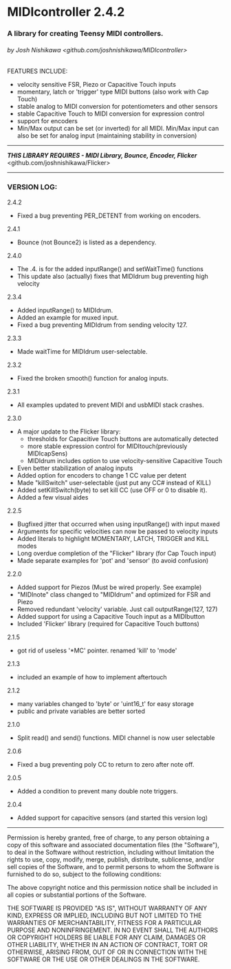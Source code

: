 # MIDIcontroller 2.4.2
### A library for creating Teensy MIDI controllers.
###### by Josh Nishikawa <github.com/joshnishikawa/MIDIcontroller>

 FEATURES INCLUDE:
  - velocity sensitive FSR, Piezo or Capacitive Touch inputs
  - momentary, latch or 'trigger' type MIDI buttons (also work with Cap Touch) 
  - stable analog to MIDI conversion for potentiometers and other sensors
  - stable Capacitive Touch to MIDI conversion for expression control
  - support for encoders
  - Min/Max output can be set (or inverted) for all MIDI. Min/Max input
      can also be set for analog input (maintaining stability in conversion)
___
***THIS LIBRARY REQUIRES - MIDI Library, Bounce, Encoder, Flicker***
<github.com/joshnishikawa/Flicker>
___

### VERSION LOG:
2.4.2 
- Fixed a bug preventing PER_DETENT from working on encoders.

2.4.1 
- Bounce (not Bounce2) is listed as a dependency.

2.4.0
- The .4. is for the added inputRange() and setWaitTime() functions
- This update also (actually) fixes that MIDIdrum bug preventing high velocity

2.3.4 
- Added inputRange() to MIDIdrum.
- Added an example for muxed input.
- Fixed a bug preventing MIDIdrum from sending velocity 127.

2.3.3 
- Made waitTime for MIDIdrum user-selectable.

2.3.2 
- Fixed the broken smooth() function for analog inputs.

2.3.1 
- All examples updated to prevent MIDI and usbMIDI stack crashes.

2.3.0 
- A major update to the Flicker library:
    - thresholds for Capacitive Touch buttons are automatically detected 
    - more stable expression control for MIDItouch(previously MIDIcapSens)
    - MIDIdrum includes option to use velocity-sensitive Capacitive Touch
- Even better stabilization of analog inputs
- Added option for encoders to change 1 CC value per detent
- Made "killSwitch" user-selectable (just put any CC# instead of KILL)
- Added setKillSwitch(byte) to set kill CC (use OFF or 0 to disable it).
- Added a few visual aides

2.2.5 
- Bugfixed jitter that occurred when using inputRange() with input maxed
- Arguments for specific velocities can now be passed to velocity inputs
- Added literals to highlight MOMENTARY, LATCH, TRIGGER and KILL modes
- Long overdue completion of the "Flicker" library (for Cap Touch input)
- Made separate examples for 'pot' and 'sensor' (to avoid confusion)

2.2.0 
- Added support for Piezos (Must be wired properly. See example)
- "MIDInote" class changed to "MIDIdrum" and optimized for FSR and Piezo
- Removed redundant 'velocity' variable. Just call outputRange(127, 127)
- Added support for using a Capacitive Touch input as a MIDIbutton
- Included 'Flicker' library (required for Capacitive Touch buttons)

2.1.5 
- got rid of useless '*MC' pointer. renamed 'kill' to 'mode'

2.1.3 
- included an example of how to implement aftertouch

2.1.2 
- many variables changed to 'byte' or 'uint16_t' for easy storage
- public and private variables are better sorted

2.1.0 
- Split read() and send() functions. MIDI channel is now user selectable

2.0.6 
- Fixed a bug preventing poly CC to return to zero after note off.

2.0.5 
- Added a condition to prevent many double note triggers.

2.0.4 
- Added support for capacitive sensors (and started this version log)
___

Permission is hereby granted, free of charge, to any person obtaining a copy
of this software and associated documentation files (the "Software"), to deal
in the Software without restriction, including without limitation the rights
to use, copy, modify, merge, publish, distribute, sublicense, and/or sell
copies of the Software, and to permit persons to whom the Software is
furnished to do so, subject to the following conditions:

The above copyright notice and this permission notice shall be included in
all copies or substantial portions of the Software.

THE SOFTWARE IS PROVIDED "AS IS", WITHOUT WARRANTY OF ANY KIND, EXPRESS OR
IMPLIED, INCLUDING BUT NOT LIMITED TO THE WARRANTIES OF MERCHANTABILITY,
FITNESS FOR A PARTICULAR PURPOSE AND NONINFRINGEMENT. IN NO EVENT SHALL THE
AUTHORS OR COPYRIGHT HOLDERS BE LIABLE FOR ANY CLAIM, DAMAGES OR OTHER
LIABILITY, WHETHER IN AN ACTION OF CONTRACT, TORT OR OTHERWISE, ARISING FROM,
OUT OF OR IN CONNECTION WITH THE SOFTWARE OR THE USE OR OTHER DEALINGS IN
THE SOFTWARE.
